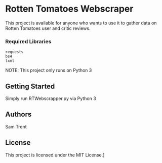 # Rotten Tomatoes Webscraper

This project is available for anyone who wants to use it to gather data on Rotten Tomatoes user and critic reviews.

### Required Libraries

```
requests
bs4
lxml
```

NOTE: This project only runs on Python 3

## Getting Started

Simply run RTWebscrapper.py via Python 3 

## Authors

Sam Trent

## License

This project is licensed under the MIT License.]
